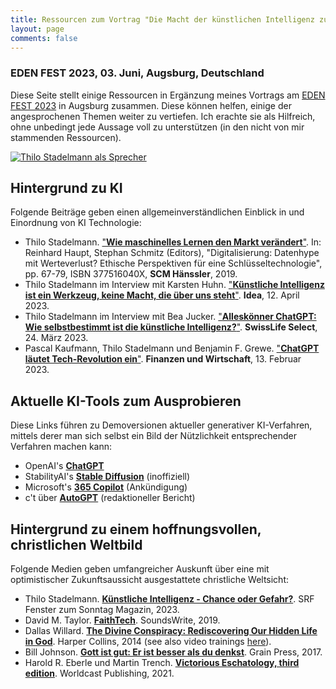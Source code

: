 ```yaml
---
title: Ressourcen zum Vortrag "Die Macht der künstlichen Intelligenz zum Guten"
layout: page
comments: false
---
```


### EDEN FEST 2023, 03. Juni, Augsburg, Deutschland

Diese Seite stellt einige Ressourcen in Ergänzung meines Vortrags am [EDEN FEST 2023](https://eden-fest.de/#programm) in Augsburg zusammen. Diese können helfen, einige der angesprochenen Themen weiter zu vertiefen. Ich erachte sie als Hilfreich, ohne unbedingt jede Aussage voll zu unterstützen (in den nicht von mir stammenden Ressourcen).

[<img alt="Thilo Stadelmann als Sprecher" src="http://stdm.github.io/images/kcf2023.jpg"/>](http://stdm.github.io/images/kcf2023.jpg)


## Hintergrund zu KI

Folgende Beiträge geben einen allgemeinverständlichen Einblick in und Einordnung von KI Technologie:

  * Thilo Stadelmann. ["**Wie maschinelles Lernen den Markt verändert**"](https://stdm.github.io/downloads/papers/FCW_2019.pdf). In: Reinhard Haupt, Stephan Schmitz (Editors), "Digitalisierung: Datenhype mit Werteverlust? Ethische Perspektiven für eine Schlüsseltechnologie", pp. 67-79, ISBN 377516040X, **SCM Hänssler**, 2019.
  * Thilo Stadelmann im Interview mit Karsten Huhn. ["**Künstliche Intelligenz ist ein Werkzeug, keine Macht, die über uns steht**"](https://www.ideaschweiz.ch/artikel/kuenstliche-intelligenz-ist-ein-werkzeug-keine-macht-die-ueber-uns-steht). **Idea**, 12. April 2023.
  * Thilo Stadelmann im Interview mit Bea Jucker. ["**Alleskönner ChatGPT: Wie selbstbestimmt ist die künstliche Intelligenz?**"](https://www.swisslife-select.ch/de/swiss-life-select/blog/interview-thilo-stadelmann.html). **SwissLife Select**, 24. März 2023.
  * Pascal Kaufmann, Thilo Stadelmann und Benjamin F. Grewe. ["**ChatGPT läutet Tech-Revolution ein**"](https://www.fuw.ch/chatgpt-laeutet-tech-revolution-ein-303487897856). **Finanzen und Wirtschaft**, 13. Februar 2023. 


## Aktuelle KI-Tools zum Ausprobieren

Diese Links führen zu Demoversionen aktueller generativer KI-Verfahren, mittels derer man sich selbst ein Bild der Nützlichkeit entsprechender Verfahren machen kann:

  * OpenAI's [**ChatGPT**](https://chat.openai.com/chat)
  * StabilityAI's [**Stable Diffusion**](https://stablediffusionweb.com/#demo) (inoffiziell)
  * Microsoft's	[**365 Copilot**](https://news.microsoft.com/de-ch/2023/03/16/der-neue-microsoft-365-copilot-ihr-copilot-fur-die-arbeit/) (Ankündigung)
  * c't über [**AutoGPT**](https://www.heise.de/news/c-t-3003-Kann-alles-und-macht-alles-und-ist-kaputt-AutoGPT-ausprobiert-8975808.html) (redaktioneller Bericht)


## Hintergrund zu einem hoffnungsvollen, christlichen Weltbild

Folgende Medien geben umfangreicher Auskunft über eine mit optimistischer Zukunftsaussicht ausgestattete christliche Weltsicht:

  * Thilo Stadelmann. [**Künstliche Intelligenz - Chance oder Gefahr?**](https://www.youtube.com/watch?v=P89cDOqlATw). SRF Fenster zum Sonntag Magazin, 2023.
  * David M. Taylor. [**FaithTech**](https://faithtechbook.com/). SoundsWrite, 2019.
  * Dallas Willard. [**The Divine Conspiracy: Rediscovering Our Hidden Life in God**](https://www.amazon.de/Divine-Conspiracy-Rediscovering-Hidden-Life/dp/0007596545). Harper Collins, 2014 (see also video trainings [here](https://dwillard.org/divine-conspiracy-teaching-series)).
  * Bill Johnson. [**Gott ist gut: Er ist besser als du denkst**](https://www.amazon.de/Gott-ist-gut-besser-denkst/dp/3944794796/). Grain Press, 2017.
  * Harold R. Eberle und Martin Trench. [**Victorious Eschatology, third edition**](https://www.amazon.de/Victorious-Eschatology-Dr-Harold-Eberle/dp/1953087264). Worldcast Publishing, 2021. 

